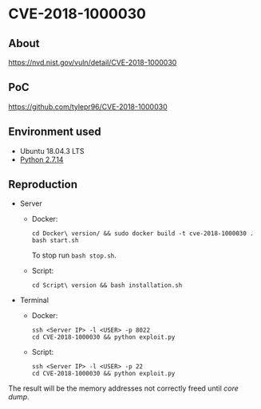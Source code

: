 # CVE-2018-1000030

## About
<https://nvd.nist.gov/vuln/detail/CVE-2018-1000030>


## PoC
<https://github.com/tylepr96/CVE-2018-1000030>


## Environment used

* Ubuntu 18.04.3 LTS
* [Python 2.7.14](https://www.python.org/ftp/python/2.7.14/Python-2.7.14.tgz)


## Reproduction

* Server
    - Docker:
        ```
        cd Docker\ version/ && sudo docker build -t cve-2018-1000030 .
        bash start.sh  
        ```
      To stop run `bash stop.sh`.
      
    - Script:
        ```
        cd Script\ version && bash installation.sh
        ```

* Terminal
    - Docker:
        ```
        ssh <Server IP> -l <USER> -p 8022
        cd CVE-2018-1000030 && python exploit.py
        ```
    - Script:
        ```
        ssh <Server IP> -l <USER> -p 22
        cd CVE-2018-1000030 && python exploit.py
        ```
      
The result will be the memory addresses not correctly freed until <i>core dump</i>.